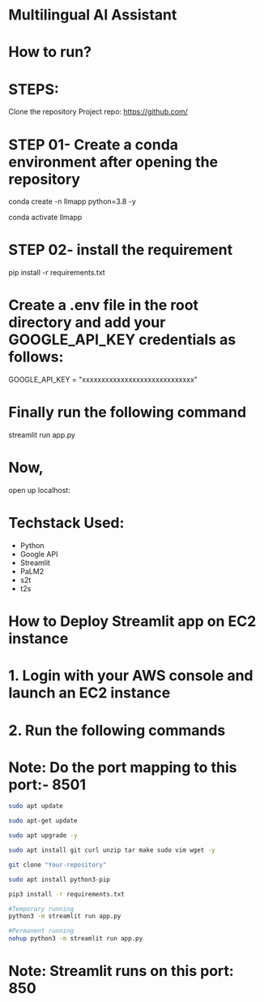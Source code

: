 # Multilingual AI Assistant
# How to run?

# STEPS:

 Clone the repository
Project repo: https://github.com/

# STEP 01- Create a conda environment after opening the repository

conda create -n llmapp python=3.8 -y

conda activate llmapp

# STEP 02- install the requirement

pip install -r requirements.txt

# Create a .env file in the root directory and add your GOOGLE_API_KEY credentials as follows:

GOOGLE_API_KEY = "xxxxxxxxxxxxxxxxxxxxxxxxxxxxx"

# Finally run the following command
streamlit run app.py

# Now,
open up localhost:

# Techstack Used:
- Python
- Google API
- Streamlit
- PaLM2
- s2t
- t2s



# How to Deploy Streamlit app on EC2 instance

# 1. Login with your AWS console and launch an EC2 instance

# 2. Run the following commands

# Note: Do the port mapping to this port:- 8501

```bash
sudo apt update
```
```bash
sudo apt-get update
```
```bash
sudo apt upgrade -y
```

```bash
sudo apt install git curl unzip tar make sudo vim wget -y
```

```bash
git clone "Your-repository"
```

```bash
sudo apt install python3-pip
```

```bash
pip3 install -r requirements.txt
```

```bash
#Temporary running
python3 -m streamlit run app.py
```

```bash
#Permanent running
nohup python3 -m streamlit run app.py
```

# Note: Streamlit runs on this port: 850